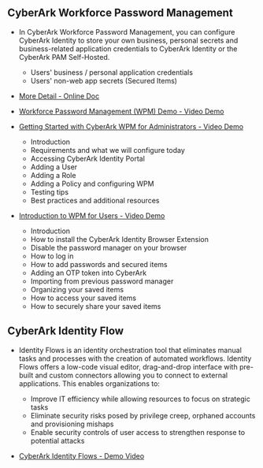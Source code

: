 ## CyberArk Workforce Password Management
 - In CyberArk Workforce Password Management, you can configure CyberArk Identity to store your own business, personal secrets and business-related application credentials to CyberArk Identity or the CyberArk PAM Self-Hosted.
    - Users' business / personal application credentials
    - Users' non-web app secrets (Secured Items)
  - [More Detail - Online Doc](https://docs.cyberark.com/Product-Doc/OnlineHelp/Idaptive/Latest/en/Content/SecureStorage/SecureStorage.htm)
 
  - [Workforce Password Management (WPM) Demo - Video Demo](https://www.youtube.com/watch?v=f6fC4_F-JGE)
  - [Getting Started with CyberArk WPM for Administrators - Video Demo](https://www.youtube.com/watch?v=RHIvP3Rlwss)
    - Introduction
    - Requirements and what we will configure today
    - Accessing CyberArk Identity Portal
    - Adding a User
    - Adding a Role
    - Adding a Policy and configuring WPM
    - Testing tips
    - Best practices and additional resources

  - [Introduction to WPM for Users - Video Demo](https://www.youtube.com/watch?v=JXLk6syGLtQ)
    - Introduction
    - How to install the CyberArk Identity Browser Extension
    - Disable the password manager on your browser
    - How to log in
    - How to add passwords and secured items
    - Adding an OTP token into CyberArk
    - Importing from previous password manager
    - Organizing your saved items
    - How to access your saved items
    - How to securely share your saved items 

## CyberArk Identity Flow
 - Identity Flows is an identity orchestration tool that eliminates manual tasks and processes with the creation of automated workflows. Identity Flows offers a low-code visual editor, drag-and-drop interface with pre-built and custom connectors allowing you to connect to external applications. This enables organizations to:
   - Improve IT efficiency while allowing resources to focus on strategic tasks
   - Eliminate security risks posed by privilege creep, orphaned accounts and provisioning mishaps
   - Enable security controls of user access to strengthen response to potential attacks

 - [CyberArk Identity Flows - Demo Video](https://www.youtube.com/watch?v=02KdQV5LeHM)
